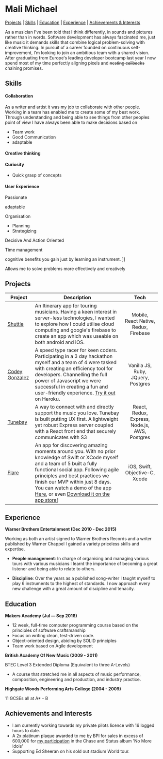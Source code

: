 # Mali Michael

[Projects](#projects) | [Skills](#skills) |  [Education](#education) | [Experience](#experience) | [Achievements & Interests](#interests)

As a musician I've been told that I think differently, in sounds and pictures rather than in words. Software development has always fascinated me, just like music it demands skills that combine logical problem-solving with creative thinking. In pursuit of a career founded on continuous self-improvement, I'm looking to join an ambitious team with a shared vision. After graduating from Europe's leading developer bootcamp last year I now spend most of my time perfectly aligning pixels and ~~nesting callbacks~~ chaining promises.

## Skills

#### Collaboration

  As a writer and artist it was my job to collaborate with other people. Working in a team has enabled me to create some of my best work. Through understanding and being able to see things from other peoples point of view I have always been able to make decisions based on     
 - Team work
 - Good Communication
 - adaptable

#### Creative thinking


#### Curiosity

  - Quick grasp of concepts


#### User Experience



  Passionate

  adaptable

  Organisation
  - Planning
  - Strategizing

  Decisive And Action Oriented

  Time management

  cognitive benefits you gain just by learning an instrument.
  ]]

  Allows me to solve problems more effectively and creatively

## Projects

| Project        | Description   | Tech                                             |
| -------------  |---------------|:--------------------:                              |
| [Shuttle](https://github.com/malimichael/Shuttle)        | An Itinerary app for touring musicians. Having a keen interest in server-less technologies, I wanted to explore how I could utilise cloud computing and google's firebase to create an app which was useable on both android and iOS.    | Mobile, React Native, Redux, Firebase            |
| [Codey Gonzalez](https://github.com/malimichael/codey-gonzalez) | A speed type racer for keen coders. Participating in a 3 day hackathon myself and a team of 4 were tasked with creating an efficiency tool for developers. Channelling the full power of Javascript we were successful in creating a fun and user-friendly experience. [Try it out](https://codey-gonzalez.herokuapp.com/) on Heroku.     |  Vanilla JS, Ruby, JQuery, Postgres              |
| [Tunebay](https://github.com/tunebay)        | A way to connect with and directly support the music you love. Tunebay is built putting UX first. A lightweight yet robust Express server coupled with a React front end that securely communicates with S3      |  React, Redux, Express, Node.js, AWS, Postgres   |
| [Flare](https://github.com/appflare/flare)          | An app for discovering amazing moments around you. With no prior knowledge of Swift or XCode myself and a team of 5 built a fully functional  social app. Following agile principles and best practices we finish our MVP within just 8 days. You can watch a demo of the app [Here](https://www.youtube.com/watch?v=1hvx8iv2YgY), or even [Download it on the app store!](https://itunes.apple.com/us/app/flare-share-and-discover-spontaneous-moments/id1166173727?mt=8)     |  iOS, Swift, Objective-C, Xcode                         |

## Experience

**Warner Brothers Entertainment (Dec 2010 - Dec 2015)**

Working as both an artist signed to Warner Brothers Records and a writer published by Warner Chappel I gained a variety priceless skills and expertise.

- **People management**: In charge of organising and managing various tours with various musicians I learnt the importance of becoming a great listener and being able to relate to others.

- **Discipline**: Over the years as a published song-writer I taught myself to play 6 instruments to the highest of standards. I now approach every new challenge with a great amount of discipline and tenacity.

## Education

**Makers Academy (Jul — Sep 2016)**

 - 12 week, full-time computer programming course based on the principles of software craftsmanship
 - Focus on writing clean, test-driven code.
 - Object-oriented design, abiding by SOLID principles
 - Team work based on Agile development

**British Academy Of New Music (2009 - 2011)**

  BTEC Level 3 Extended Diploma (Equivalent to three A-Levels)

  - A course that stretched me in all aspects of music performance, composition, engineering and production, and industry practice.

**Highgate Woods Performing Arts College (2004 - 2009)**

  11 GCSEs all at A* - B

## Achievements and Interests

- I am currently working towards my private pilots licence with 16 logged hours to date.
- A 2x platinum plaque awarded to me by BPI for sales in excess of 600,000 for [my participation](https://www.youtube.com/watch?v=aBFEBeOTGXc) in the Chase and Status album 'No More Idols'
- Supporting Ed Sheeran on his sold out stadium World tour.
